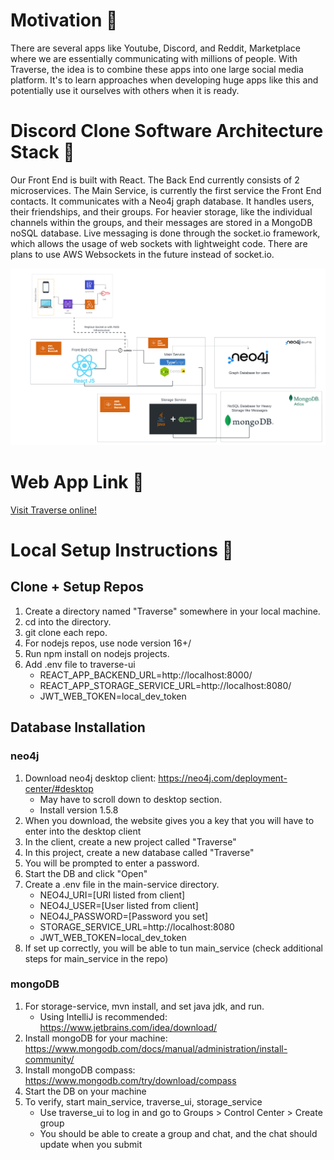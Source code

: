 # Motivation 👋

  There are several apps like Youtube, Discord, and Reddit, Marketplace where we are essentially communicating with millions of people. With Traverse, the idea is to combine these apps into one large social media platform. It's to learn approaches when developing huge apps like this and potentially use it ourselves with others when it is ready.


# Discord Clone Software Architecture Stack 👋

  Our Front End is built with React. The Back End currently consists of 2 microservices. The Main Service, is currently the first service the Front End contacts. It communicates with a Neo4j graph database. It handles users, their friendships, and their groups. For heavier storage, like the individual channels within the groups, and their messages are stored in a MongoDB noSQL database. Live messaging is done through the socket.io framework, which allows the usage of web sockets with lightweight code. There are plans to use AWS Websockets in the future instead of socket.io.

![Alt text](https://github.com/Traverse2023/.github/blob/d2893b42b710dc1502dfd6aa7d46c5a24e19a65e/profile/Traverse%20Architecture-2.png)

# Web App Link 👋

[Visit Traverse online!](http://traverse.us-east-1.elasticbeanstalk.com)

# Local Setup Instructions 👋

## Clone + Setup Repos
1. Create a directory named "Traverse" somewhere in your local machine.
2. cd into the directory.
3. git clone each repo.
4. For nodejs repos, use node version 16+/
5. Run npm install on nodejs projects.
6. Add .env file to traverse-ui
   - REACT_APP_BACKEND_URL=http://localhost:8000/
   - REACT_APP_STORAGE_SERVICE_URL=http://localhost:8080/
   - JWT_WEB_TOKEN=local_dev_token

## Database Installation

### neo4j
1. Download neo4j desktop client: https://neo4j.com/deployment-center/#desktop
    - May have to scroll down to desktop section.
    - Install version 1.5.8
2. When you download, the website gives you a key that you will have to enter into the desktop client
3. In the client, create a new project called "Traverse"
4. In this project, create a new database called "Traverse"
5. You will be prompted to enter a password.
6. Start the DB and click "Open"
7. Create a .env file in the main-service directory.
   - NEO4J_URI=[URI listed from client]
   - NEO4J_USER=[User listed from client]
   - NEO4J_PASSWORD=[Password you set]
   - STORAGE_SERVICE_URL=http://localhost:8080
   - JWT_WEB_TOKEN=local_dev_token
8. If set up correctly, you will be able to tun main_service (check additional steps for main_service in the repo)
  
### mongoDB
1. For storage-service, mvn install, and set java jdk, and run.
    - Using IntelliJ is recommended: https://www.jetbrains.com/idea/download/ 
2. Install mongoDB for your machine: https://www.mongodb.com/docs/manual/administration/install-community/
3. Install mongoDB compass: https://www.mongodb.com/try/download/compass
4. Start the DB on your machine
5. To verify, start main_service, traverse_ui, storage_service
    - Use traverse_ui to log in and go to Groups > Control Center > Create group
    - You should be able to create a group and chat, and the chat should update when you submit
